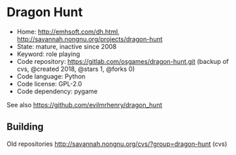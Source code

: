 # Dragon Hunt

- Home: http://emhsoft.com/dh.html, http://savannah.nongnu.org/projects/dragon-hunt
- State: mature, inactive since 2008
- Keyword: role playing
- Code repository: https://gitlab.com/osgames/dragon-hunt.git (backup of cvs, @created 2018, @stars 1, @forks 0)
- Code language: Python
- Code license: GPL-2.0
- Code dependency: pygame

See also https://github.com/evilmrhenry/dragon_hunt

## Building

Old repositories http://savannah.nongnu.org/cvs/?group=dragon-hunt (cvs)
